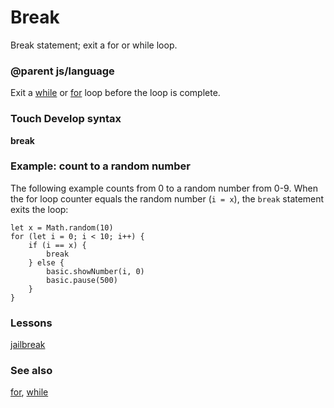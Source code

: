 # Break

Break statement; exit a for or while loop.

### @parent js/language
 

Exit a [while](/js/while) or [for](/reference/loops/for) loop before the loop is complete.

### Touch Develop syntax

**break**

### Example: count to a random number

The following example counts from 0 to a random number from 0-9. When the for loop counter equals the random number (`i = x`), the `break` statement exits the loop:

```
let x = Math.random(10)
for (let i = 0; i < 10; i++) {
    if (i == x) {
        break
    } else {
        basic.showNumber(i, 0)
        basic.pause(500)
    }
}
```

### Lessons

[jailbreak](/lessons/jailbreak)

### See also

[for](/reference/loops/for), [while](/js/while)

